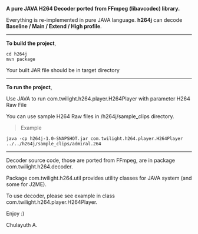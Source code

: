 **A pure JAVA H264 Decoder ported from FFmpeg (libavcodec) library.**

Everything is re-implemented in pure JAVA language.
**h264j** can decode **Baseline / Main / Extend / High profile**.

---

**To build the project**,
```
cd h264j
mvn package
```
Your built JAR file should be in target directory

---

**To run the project**,

Use JAVA to run com.twilight.h264.player.H264Player with parameter H264 Raw File

You can use sample H264 Raw files in /h264j/sample\_clips directory.

>Example
```
java -cp h264j-1.0-SNAPSHOT.jar com.twilight.h264.player.H264Player ../../h264j/sample_clips/admiral.264
```

---

Decoder source code, those are ported from FFmpeg, are in package com.twilight.h264.decoder.

Package com.twilight.h264.util provides utility classes for JAVA system (and some for J2ME).

To use decoder, please see example in class com.twilight.h264.player.H264Player.


Enjoy :)


Chulayuth A.
